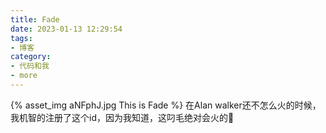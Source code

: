 ```yaml
---
title: Fade
date: 2023-01-13 12:29:54
tags:
- 博客
category:
- 代码和我
- more
---
```

{% asset_img aNFphJ.jpg This is Fade %}
在Alan walker还不怎么火的时候，我机智的注册了这个id，因为我知道，这叼毛绝对会火的🙈